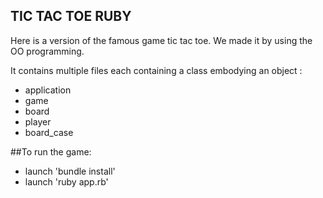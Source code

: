 ## TIC TAC TOE RUBY 

Here is a version of the famous game tic tac toe.
We made it by using the OO programming.

It contains multiple files each containing a class embodying an object :
  - application
  - game
  - board
  - player
  - board_case

##To run the game:
  - launch 'bundle install'
  - launch 'ruby app.rb'
